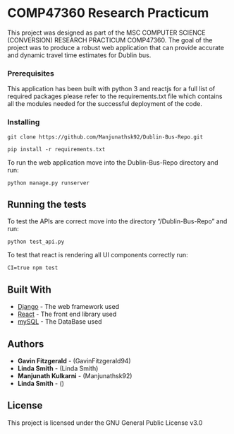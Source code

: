 # COMP47360 Research Practicum

This project was designed as part of the MSC COMPUTER SCIENCE (CONVERSION) RESEARCH PRACTICUM COMP47360.
The goal of the project was to produce a robust web application that can provide accurate and dynamic travel time estimates for Dublin bus.

### Prerequisites

This application has been built with python 3 and reactjs for a full list of required packages please refer to the requirements.txt file which contains all the modules needed for the successful deployment of the code.

### Installing

```
git clone https://github.com/Manjunathsk92/Dublin-Bus-Repo.git
```
```
pip install -r requirements.txt 
```

To run the web application move into the Dublin-Bus-Repo directory and run:
```
python manage.py runserver
```


## Running the tests

To test the APIs are correct move into the directory “/Dublin-Bus-Repo” and run:
```
python test_api.py
```
To test that react is rendering all UI components correctly run:
```
CI=true npm test
```

## Built With

* [Django](https://djangobook.com) - The web framework used
* [React](https://reactjs.org) - The front end library used
* [mySQL](https://www.mysql.com) - The DataBase used

## Authors

* **Gavin Fitzgerald** - (GavinFitzgerald94)
* **Linda Smith** - (Linda Smith)
* **Manjunath Kulkarni** - (Manjunathsk92)
* **Linda Smith** - ()

## License

This project is licensed under the GNU General Public License v3.0
